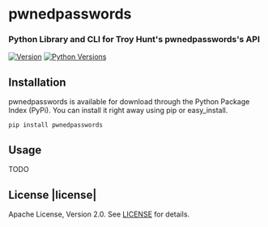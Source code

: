 # pwnedpasswords

### Python Library and CLI for Troy Hunt's pwnedpasswords's API

[![Version][version-badge]][pypi-url]
[![Python Versions][versions-badge]][pypi-url]

## Installation

pwnedpasswords is available for download through the Python Package Index (PyPi). You can install it right away using pip or easy_install.

```
pip install pwnedpasswords
```

## Usage

TODO

## License |license|

Apache License, Version 2.0. See [LICENSE](LICENSE) for details.

<!-- Images -->

[version-badge]: https://img.shields.io/pypi/v/pwnedpasswords.svg?style=flat
[versions-badge]: https://img.shields.io/pypi/pyversions/pwnedpasswords.svg?style=flat

<!-- Links -->

[semver-url]: http://www.semver.org
[pypi-url]: https://pypi.python.org/pypi/pwnedpasswords

